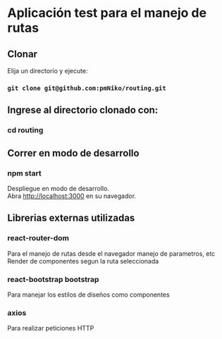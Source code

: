 # Aplicación test para el manejo de rutas


## Clonar

Elija un directorio y ejecute: 

### `git clone git@github.com:pmNiko/routing.git`

## Ingrese al directorio clonado con:

### cd routing

## Correr en modo de desarrollo 

### npm start

Despliegue en modo de desarrollo.\
Abra [http://localhost:3000](http://localhost:3000) en su navegador.

## Librerias externas utilizadas

### react-router-dom
Para el manejo de rutas desde el navegador manejo de parametros, etc
Render de componentes segun la ruta seleccionada

### react-bootstrap bootstrap
Para manejar los estilos de diseños como componentes

### axios 
Para realizar peticiones HTTP

